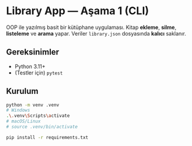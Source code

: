 # Library App — Aşama 1 (CLI)

OOP ile yazılmış basit bir kütüphane uygulaması. Kitap **ekleme**, **silme**, **listeleme** ve **arama** yapar. Veriler `library.json` dosyasında **kalıcı** saklanır.

## Gereksinimler
- Python 3.11+
- (Testler için) `pytest`

## Kurulum
```bash
python -m venv .venv
# Windows
.\.venv\Scripts\activate
# macOS/Linux
# source .venv/bin/activate

pip install -r requirements.txt
